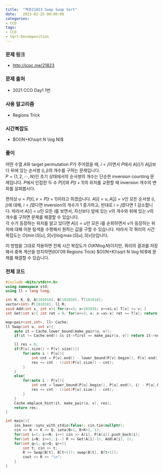 ```yaml
---
title:  "백준21823 Swap Swap Sort"
date:   2023-02-25 00:00:00
categories:
- CCO
tags:
- CCO
- Sqrt-Decomposition
---
```


### 문제 링크
* http://icpc.me/21823

### 문제 출처
*  2021 CCO Day1 1번

### 사용 알고리즘
* Regions Trick

### 시간복잡도
* $O((N+K)\sqrt N \log N)$

### 풀이
어떤 수열 $A$와 target permutation $P$가 주어졌을 때, $i < j$이면서 $P$에서 $A[i]$가 $A[j]$보다 뒤에 있는 순서쌍 $(i, j)$의 개수를 구하는 문제입니다.<br>
$P = \left\{ 1, 2, \cdots, N \right\}$인 초기 상태에서의 순서쌍의 개수는 단순한 inversion counting 문제입니다. $P$에서 인접한 두 수 $P[t]$와 $P[t+1]$의 위치를 교환할 때 inversion 개수의 변화를 살펴봅시다.

편의상 $u = P[t], v = P[t+1]$이라고 하겠습니다. $A[i] = u, A[j] = v$인 모든 순서쌍 $(i, j)$에 대해, $i < j$였다면 inversion의 개수가 1 증가하고, 반대로 $i > j$였다면 1 감소합니다. 따라서 $A[i] = u$인 모든 $i$를 보면서, 자신보다 앞에 있는 $v$의 개수와 뒤에 있는 $v$의 개수를 구하면 문제를 해결할 수 있습니다.<br>
각 수가 등장하는 위치를 알고 있다면 $A[i] = u$인 모든 $i$를 순회하면서 $v$가 등장하는 위치에 대해 이분 탐색을 수행해서 원하는 값을 구할 수 있습니다. 따라서 각 쿼리의 시간 복잡도는 $O(\min(S[u], S[v]) \log \max(S[u], S[v]))$입니다.

이 방법을 그대로 적용하면 전체 시간 복잡도가 $O(KN \log N)$이지만, 쿼리의 결과를 저장해서 중복 계산을 방지하면(IOI'09 Regions Trick) $O((N+K)\sqrt N \log N)$에 문제를 해결할 수 있습니다.

### 전체 코드
```cpp
#include <bits/stdc++.h>
using namespace std;
using ll = long long;

int N, K, Q, A[101010], B[101010], T[101010];
vector<int> P[101010]; ll R;
void Add(int x, int v){ for(x+=3; x<101010; x+=x&-x) T[x] += v; }
int Get(int x){ int ret = 0; for(x+=3; x; x-=x&-x) ret += T[x]; return ret; }

map<pair<int,int>, ll> Cache;
ll Swap(int u, int v){
    auto it = Cache.lower_bound(make_pair(u, v));
    if(it != Cache.end() && it->first == make_pair(u, v)) return it->second;

    ll res = 0;
    if(P[u].size() < P[v].size()){
        for(auto i : P[u]){
            int cnt = P[v].end() - lower_bound(P[v].begin(), P[v].end(), i);
            res += cnt - ((int)P[v].size() - cnt);
        }
    }
    else{
        for(auto i : P[v]){
            int cnt = lower_bound(P[u].begin(), P[u].end(), i) - P[u].begin();
            res += cnt - ((int)P[u].size() - cnt);
        }
    }
    Cache.emplace_hint(it, make_pair(u, v), res);
    return res;
}

int main(){
    ios_base::sync_with_stdio(false); cin.tie(nullptr);
    cin >> N >> K >> Q; iota(B+1, B+K+1, 1);
    for(int i=1; i<=N; i++) cin >> A[i], P[A[i]].push_back(i);
    for(int i=N; i>=1; i--) R += Get(A[i]-1), Add(A[i], 1);
    for(int q=1; q<=Q; q++){
        int t; cin >> t;
        R += Swap(B[t], B[t+1]); swap(B[t], B[t+1]);
        cout << R << "\n";
    }
}
```
